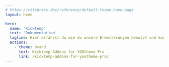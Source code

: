```yaml
---
# https://vitepress.dev/reference/default-theme-home-page
layout: home

hero:
  name: 'Kicktemp'
  text: 'Dokumentation'
  tagline: Hier erfährst du wie du unsere Erweiterungen benutzt und konfigurierst.
  actions:
    - theme: brand
      text: Kicktemp Addons for YOOtheme Pro
      link: /kicktemp-addons-for-yootheme-pro/
---
```

